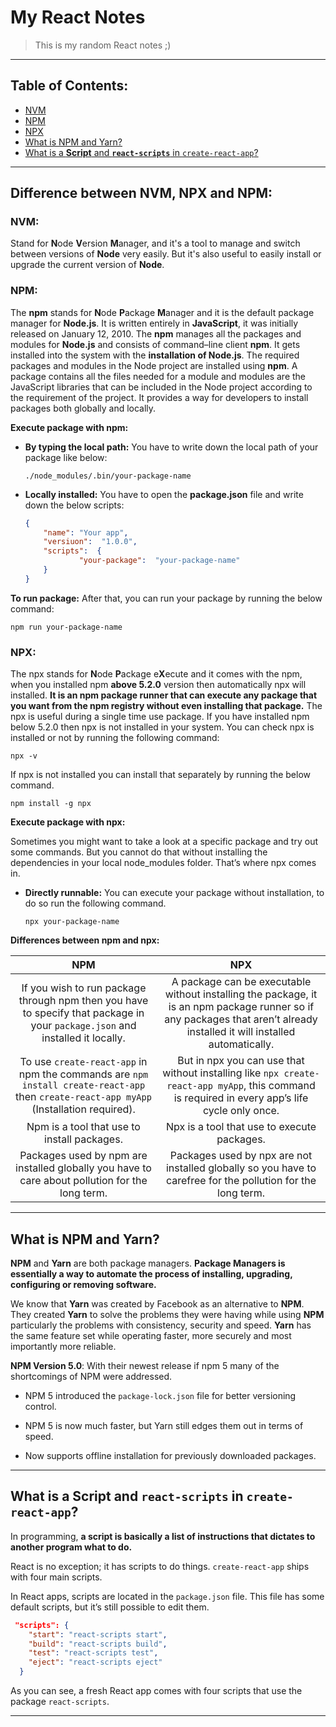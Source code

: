 # My React Notes

> This is my random React notes ;)

---

## Table of Contents:

- [NVM](#NVM)
- [NPM](#NPM)
- [NPX](#NPX)
- [What is NPM and Yarn?](#what-is-npm-and-yarn)
- [What is a **Script** and **`react-scripts`** in `create-react-app`?](#what-is-a-script-and-react-scripts-in-create-react-app)

---

## Difference between **NVM**, **NPX** and **NPM**:

### NVM:

Stand for **N**ode **V**ersion **M**anager, and it's a tool to manage and switch between versions of **Node** very easily. But it's also useful to easily install or upgrade the current version of **Node**.

### NPM:

The **npm** stands for **N**ode **P**ackage **M**anager and it is the default package manager for **Node.js**. It is written entirely in **JavaScript**, it was initially released on January 12, 2010. The **npm** manages all the packages and modules for **Node.js** and consists of command–line client **npm**. It gets installed into the system with the **installation of Node.js**. The required packages and modules in the Node project are installed using **npm**. A package contains all the files needed for a module and modules are the JavaScript libraries that can be included in the Node project according to the requirement of the project.
It provides a way for developers to install packages both globally and locally.

**Execute package with npm:**

- **By typing the local path:** You have to write down the local path of your package like below:

  ```
  ./node_modules/.bin/your-package-name
  ```

- **Locally installed:** You have to open the **package.json** file and write down the below scripts:

  ```JSON
  {
      "name": "Your app",
      "versiuon":  "1.0.0",
      "scripts":  {
              "your-package":  "your-package-name"
      }
  }
  ```

**To run package:** After that, you can run your package by running the below command:

```properties
npm run your-package-name
```

### NPX:

The npx stands for **N**ode **P**ackage e**X**ecute and it comes with the npm, when you installed npm **above 5.2.0** version then automatically npx will installed. **It is an npm package runner that can execute any package that you want from the npm registry without even installing that package.** The npx is useful during a single time use package. If you have installed npm below 5.2.0 then npx is not installed in your system. You can check npx is installed or not by running the following command:

```properties
npx -v
```

If npx is not installed you can install that separately by running the below command.

```properties
npm install -g npx
```

**Execute package with npx:**

Sometimes you might want to take a look at a specific package and try out some commands. But you cannot do that without installing the dependencies in your local node_modules folder.
That’s where npx comes in.

- **Directly runnable:** You can execute your package without installation, to do so run the following command.

  ```properties
  npx your-package-name
  ```

**Differences between npm and npx:**

|                                                                   NPM                                                                   |                                                                                    NPX                                                                                    |
| :-------------------------------------------------------------------------------------------------------------------------------------: | :-----------------------------------------------------------------------------------------------------------------------------------------------------------------------: |
|      If you wish to run package through npm then you have to specify that package in your `package.json` and installed it locally.      | A package can be executable without installing the package, it is an npm package runner so if any packages that aren’t already installed it will installed automatically. |
| To use `create-react-app` in npm the commands are `npm install create-react-app` then `create-react-app myApp` (Installation required). |              But in npx you can use that without installing like `npx create-react-app myApp`, this command is required in every app’s life cycle only once.              |
|                                               Npm is a tool that use to install packages.                                               |                                                                Npx is a tool that use to execute packages.                                                                |
|                     Packages used by npm are installed globally you have to care about pollution for the long term.                     |                               Packages used by npx are not installed globally so you have to carefree for the pollution for the long term.                                |

---

## What is NPM and Yarn?

**NPM** and **Yarn** are both package managers. **Package Managers is essentially a way to automate the process of installing, upgrading, configuring or removing software.**

We know that **Yarn** was created by Facebook as an alternative to **NPM**. They created **Yarn** to solve the problems they were having while using **NPM** particularly the problems with consistency, security and speed. **Yarn** has the same feature set while operating faster, more securely and most importantly more reliable.

**NPM Version 5.0**: With their newest release if npm 5 many of the shortcomings of NPM were addressed.

- NPM 5 introduced the `package-lock.json` file for better versioning control.

- NPM 5 is now much faster, but Yarn still edges them out in terms of speed.

- Now supports offline installation for previously downloaded packages.

---

## What is a **Script** and **`react-scripts`** in `create-react-app`?

In programming, **a script is basically a list of instructions that dictates to another program what to do.**

React is no exception; it has scripts to do things.
`create-react-app` ships with four main scripts.

In React apps, scripts are located in the `package.json` file. This file has some default scripts, but it’s still possible to edit them.

```JSON
 "scripts": {
    "start": "react-scripts start",
    "build": "react-scripts build",
    "test": "react-scripts test",
    "eject": "react-scripts eject"
  }
```

As you can see, a fresh React app comes with four scripts that use the package `react-scripts`.

---
